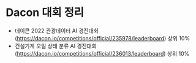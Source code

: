# Dacon 대회 정리

- 데이콘 2022 관광데이터 AI 경진대회 (https://dacon.io/competitions/official/235978/leaderboard) 상위 10%
- 건설기계 오일 상태 분류 AI 경진대회 (https://dacon.io/competitions/official/236013/leaderboard) 상위 10%
